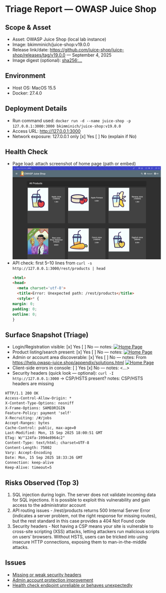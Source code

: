 # Triage Report — OWASP Juice Shop

## Scope & Asset
- Asset: OWASP Juice Shop (local lab instance)
- Image: bkimminich/juice-shop:v19.0.0
- Release link/date: https://github.com/juice-shop/juice-shop/releases/tag/v19.0.0 — September 4, 2025
- Image digest (optional): <sha256:...>

## Environment
- Host OS: MacOS 15.5
- Docker: 27.4.0

## Deployment Details
- Run command used: `docker run -d --name juice-shop -p 127.0.0.1:3000:3000 bkimminich/juice-shop:v19.0.0`
- Access URL: http://127.0.0.1:3000
- Network exposure: 127.0.0.1 only [x] Yes  [ ] No  (explain if No)

## Health Check
- Page load: attach screenshot of home page (path or embed)
  [![Home Page](./images1/homepage.png)](./images1/homepage.png)
- API check: first 5–10 lines from `curl -s http://127.0.0.1:3000/rest/products | head`
  ```html
  <html>
  <head>
    <meta charset='utf-8'>
    <title>Error: Unexpected path: /rest/products</title>
    <style>* {
  margin: 0;
  padding: 0;
  outline: 0;
  }
    ```

## Surface Snapshot (Triage)
   - Login/Registration visible: [x] Yes  [ ] No — notes:
   [![Home Page](./images1/login.png)](./images1/login.png)
   - Product listing/search present: [x] Yes  [ ] No — notes:
   [![Home Page](./images1/products.png)](./images1/products.png)
   - Admin or account area discoverable: [x] Yes  [ ] No — notes:
From https://help.owasp-juice.shop/appendix/solutions.html
   [![Home Page](./images1/admin.png)](./images1/admin.png)
   - Client-side errors in console: [ ] Yes  [x] No — notes: <...>
   - Security headers (quick look — optional): `curl -I http://127.0.0.1:3000` → CSP/HSTS present? notes:
   CSP/HSTS headers are missing
   ```
   HTTP/1.1 200 OK
Access-Control-Allow-Origin: *
X-Content-Type-Options: nosniff
X-Frame-Options: SAMEORIGIN
Feature-Policy: payment 'self'
X-Recruiting: /#/jobs
Accept-Ranges: bytes
Cache-Control: public, max-age=0
Last-Modified: Mon, 15 Sep 2025 18:00:51 GMT
ETag: W/"124fa-1994e8964c2"
Content-Type: text/html; charset=UTF-8
Content-Length: 75002
Vary: Accept-Encoding
Date: Mon, 15 Sep 2025 18:33:26 GMT
Connection: keep-alive
Keep-Alive: timeout=5
   ```

## Risks Observed (Top 3)
1. SQL injection during login. The server does not validate incoming data for SQL injections. It is possible to exploit this vulnerability and gain access to the administrator account
2. API routing issues - /rest/products returns 500 Internal Server Error (indicates a server problem, not the right response for missing routes), but the rest standard in this case provides a 404 Not Found code
3. Security headers - Not having a CSP means your site is vulnerable to cross-site scripting (XSS) attacks, letting attackers run malicious scripts on users’ browsers. Without HSTS, users can be tricked into using insecure HTTP connections, exposing them to man-in-the-middle attacks.

## Issues
- [Missing or weak security headers](https://github.com/MarkCesium/F25-DevSecOps-Intro/issues/1)
- [Admin account protection improvement](https://github.com/MarkCesium/F25-DevSecOps-Intro/issues/2)
- [Health check endpoint unreliable or behaves unexpectedly](https://github.com/MarkCesium/F25-DevSecOps-Intro/issues/3)